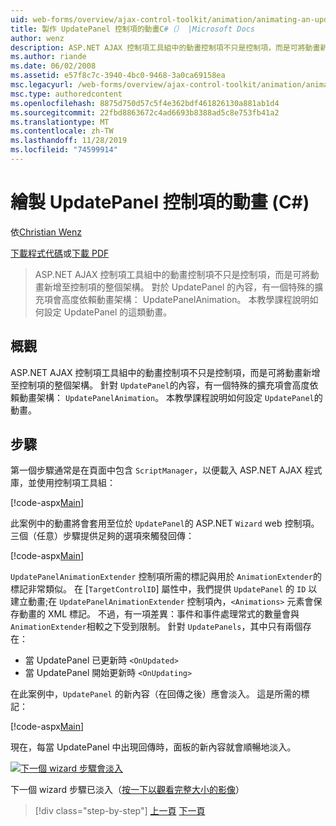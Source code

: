 ```yaml
---
uid: web-forms/overview/ajax-control-toolkit/animation/animating-an-updatepanel-control-cs
title: 製作 UpdatePanel 控制項的動畫C#（） |Microsoft Docs
author: wenz
description: ASP.NET AJAX 控制項工具組中的動畫控制項不只是控制項，而是可將動畫新增至控制項的整個架構。 適用于 ... 的內容
ms.author: riande
ms.date: 06/02/2008
ms.assetid: e57f8c7c-3940-4bc0-9468-3a0ca69158ea
msc.legacyurl: /web-forms/overview/ajax-control-toolkit/animation/animating-an-updatepanel-control-cs
msc.type: authoredcontent
ms.openlocfilehash: 8875d750d57c5f4e362bdf461826130a881ab1d4
ms.sourcegitcommit: 22fbd8863672c4ad6693b8388ad5c8e753fb41a2
ms.translationtype: MT
ms.contentlocale: zh-TW
ms.lasthandoff: 11/28/2019
ms.locfileid: "74599914"
---
```

# <a name="animating-an-updatepanel-control-c"></a>繪製 UpdatePanel 控制項的動畫 (C#)

依[Christian Wenz](https://github.com/wenz)

[下載程式代碼](https://download.microsoft.com/download/9/3/f/93f8daea-bebd-4821-833b-95205389c7d0/UpdatePanelAnimation1.cs.zip)或[下載 PDF](https://download.microsoft.com/download/b/6/a/b6ae89ee-df69-4c87-9bfb-ad1eb2b23373/updatepanelanimation1CS.pdf)

> ASP.NET AJAX 控制項工具組中的動畫控制項不只是控制項，而是可將動畫新增至控制項的整個架構。 對於 UpdatePanel 的內容，有一個特殊的擴充項會高度依賴動畫架構： UpdatePanelAnimation。 本教學課程說明如何設定 UpdatePanel 的這類動畫。

## <a name="overview"></a>概觀

ASP.NET AJAX 控制項工具組中的動畫控制項不只是控制項，而是可將動畫新增至控制項的整個架構。 針對 `UpdatePanel`的內容，有一個特殊的擴充項會高度依賴動畫架構： `UpdatePanelAnimation`。 本教學課程說明如何設定 `UpdatePanel`的動畫。

## <a name="steps"></a>步驟

第一個步驟通常是在頁面中包含 `ScriptManager`，以便載入 ASP.NET AJAX 程式庫，並使用控制項工具組：

[!code-aspx[Main](animating-an-updatepanel-control-cs/samples/sample1.aspx)]

此案例中的動畫將會套用至位於 `UpdatePanel`的 ASP.NET `Wizard` web 控制項。 三個（任意）步驟提供足夠的選項來觸發回傳：

[!code-aspx[Main](animating-an-updatepanel-control-cs/samples/sample2.aspx)]

`UpdatePanelAnimationExtender` 控制項所需的標記與用於 `AnimationExtender`的標記非常類似。 在 [`TargetControlID`] 屬性中，我們提供 `UpdatePanel` 的 `ID` 以建立動畫;在 `UpdatePanelAnimationExtender` 控制項內，`<Animations>` 元素會保存動畫的 XML 標記。 不過，有一項差異：事件和事件處理常式的數量會與 `AnimationExtender`相較之下受到限制。 針對 `UpdatePanels`，其中只有兩個存在：

- 當 UpdatePanel 已更新時 `<OnUpdated>`
- 當 UpdatePanel 開始更新時 `<OnUpdating>`

在此案例中，`UpdatePanel` 的新內容（在回傳之後）應會淡入。 這是所需的標記：

[!code-aspx[Main](animating-an-updatepanel-control-cs/samples/sample3.aspx)]

現在，每當 UpdatePanel 中出現回傳時，面板的新內容就會順暢地淡入。

[![下一個 wizard 步驟會淡入](animating-an-updatepanel-control-cs/_static/image2.png)](animating-an-updatepanel-control-cs/_static/image1.png)

下一個 wizard 步驟已淡入（[按一下以觀看完整大小的影像](animating-an-updatepanel-control-cs/_static/image3.png)）

> [!div class="step-by-step"]
> [上一頁](changing-an-animation-using-client-side-code-cs.md)
> [下一頁](dynamically-controlling-updatepanel-animations-cs.md)
